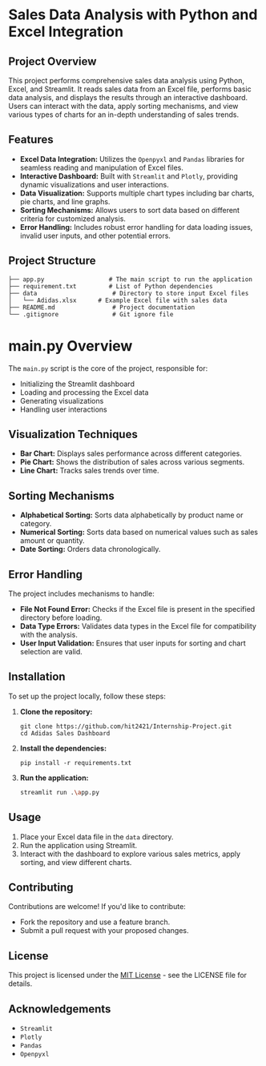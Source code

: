# Sales Data Analysis with Python and Excel Integration

## Project Overview

This project performs comprehensive sales data analysis using Python, Excel, and Streamlit. It reads sales data from an Excel file, performs basic data analysis, and displays the results through an interactive dashboard. Users can interact with the data, apply sorting mechanisms, and view various types of charts for an in-depth understanding of sales trends.

## Features

- **Excel Data Integration:** Utilizes the `Openpyxl` and `Pandas` libraries for seamless reading and manipulation of Excel files.
- **Interactive Dashboard:** Built with `Streamlit` and `Plotly`, providing dynamic visualizations and user interactions.
- **Data Visualization:** Supports multiple chart types including bar charts, pie charts, and line graphs.
- **Sorting Mechanisms:** Allows users to sort data based on different criteria for customized analysis.
- **Error Handling:** Includes robust error handling for data loading issues, invalid user inputs, and other potential errors.

## Project Structure

 ```
├── app.py                  # The main script to run the application
├── requirement.txt         # List of Python dependencies
├── data                     # Directory to store input Excel files
│   └── Adidas.xlsx      # Example Excel file with sales data
├── README.md                # Project documentation
└── .gitignore               # Git ignore file
 ```

# main.py Overview

The `main.py` script is the core of the project, responsible for:

- Initializing the Streamlit dashboard
- Loading and processing the Excel data
- Generating visualizations
- Handling user interactions

## Visualization Techniques

- **Bar Chart:** Displays sales performance across different categories.
- **Pie Chart:** Shows the distribution of sales across various segments.
- **Line Chart:** Tracks sales trends over time.

## Sorting Mechanisms

- **Alphabetical Sorting:** Sorts data alphabetically by product name or category.
- **Numerical Sorting:** Sorts data based on numerical values such as sales amount or quantity.
- **Date Sorting:** Orders data chronologically.

## Error Handling

The project includes mechanisms to handle:

- **File Not Found Error:** Checks if the Excel file is present in the specified directory before loading.
- **Data Type Errors:** Validates data types in the Excel file for compatibility with the analysis.
- **User Input Validation:** Ensures that user inputs for sorting and chart selection are valid.

## Installation

To set up the project locally, follow these steps:

1. **Clone the repository:**

    ```
    git clone https://github.com/hit2421/Internship-Project.git
    cd Adidas Sales Dashboard
    ```

2. **Install the dependencies:**

    ```
    pip install -r requirements.txt
    ```

3. **Run the application:**

    ```bash
    streamlit run .\app.py
    ```

## Usage

1. Place your Excel data file in the `data` directory.
2. Run the application using Streamlit.
3. Interact with the dashboard to explore various sales metrics, apply sorting, and view different charts.

## Contributing

Contributions are welcome! If you'd like to contribute:
- Fork the repository and use a feature branch.
- Submit a pull request with your proposed changes.

## License

This project is licensed under the [MIT License](LICENSE) - see the LICENSE file for details.

## Acknowledgements

- `Streamlit`
- `Plotly`
- `Pandas`
- `Openpyxl`

